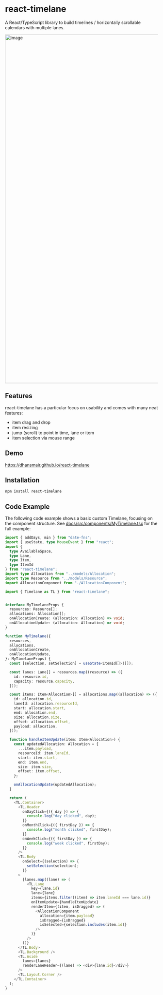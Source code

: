 # react-timelane

A React/TypeScript library to build timelines / horizontally scrollable calendars with multiple lanes.

<img width="1145" alt="image" src="https://github.com/user-attachments/assets/a051f665-37ac-4292-9b85-7e1baa1bb84f" />


## Features

react-timelane has a particular focus on usability and comes with many neat features:

- item drag and drop
- item resizing
- jump (scroll) to point in time, lane or item
- item selection via mouse range

## Demo

https://dhansmair.github.io/react-timelane

## Installation

```bash
npm install react-timelane
```

## Code Example

The following code example shows a basic custom Timelane, focusing on the component structure. See [docs/src/components/MyTimelane.tsx](https://github.com/dhansmair/react-timelane/blob/main/docs/src/components/MyTimelane.tsx) for the full example:

```typescript
import { addDays, min } from "date-fns";
import { useState, type MouseEvent } from "react";
import {
  type AvailableSpace,
  type Lane,
  type Item,
  type ItemId
} from "react-timelane";
import type Allocation from "../models/Allocation";
import type Resource from "../models/Resource";
import AllocationComponent from "./AllocationComponent";

import { Timelane as TL } from "react-timelane";


interface MyTimelaneProps {
  resources: Resource[];
  allocations: Allocation[];
  onAllocationCreate: (allocation: Allocation) => void;
  onAllocationUpdate: (allocation: Allocation) => void;
}

function MyTimelane({
  resources,
  allocations,
  onAllocationCreate,
  onAllocationUpdate,
}: MyTimelaneProps) {
  const [selection, setSelection] = useState<ItemId[]>([]);

  const lanes: Lane[] = resources.map((resource) => ({
    id: resource.id,
    capacity: resource.capacity,
  }));

  const items: Item<Allocation>[] = allocations.map((allocation) => ({
    id: allocation.id,
    laneId: allocation.resourceId,
    start: allocation.start,
    end: allocation.end,
    size: allocation.size,
    offset: allocation.offset,
    payload: allocation,
  }));

  function handleItemUpdate(item: Item<Allocation>) {
    const updatedAllocation: Allocation = {
      ...item.payload,
      resourceId: item.laneId,
      start: item.start,
      end: item.end,
      size: item.size,
      offset: item.offset,
    };

    onAllocationUpdate(updatedAllocation);
  }

  return (
    <TL.Container>
      <TL.Header
        onDayClick={({ day }) => {
          console.log("day clicked", day);
        }}
        onMonthClick={({ firstDay }) => {
          console.log("month clicked", firstDay);
        }}
        onWeekClick={({ firstDay }) => {
          console.log("week clicked", firstDay);
        }}
      />
      <TL.Body
        onSelect={(selection) => {
          setSelection(selection);
        }}
      >
        {lanes.map((lane) => (
          <TL.Lane
            key={lane.id}
            lane={lane}
            items={items.filter((item) => item.laneId === lane.id)}
            onItemUpdate={handleItemUpdate}
            renderItem={(item, isDragged) => (
              <AllocationComponent
                allocation={item.payload}
                isDragged={isDragged}
                isSelected={selection.includes(item.id)}
              />
            )}
          />
        ))}
      </TL.Body>
      <TL.Background />
      <TL.Aside
        lanes={lanes}
        renderLaneHeader={(lane) => <div>{lane.id}</div>}
      />
      <TL.Layout.Corner />
    </TL.Container>
  );
}
```
